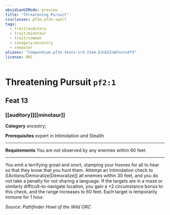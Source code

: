 ```yaml
---
obsidianUIMode: preview
title: "Threatening Pursuit"
cssclasses: pf2e,pf2e-spell
tags:
  - trait/auditory
  - trait/minotaur
  - trait/common
  - category/ancestry
  - remaster
aliases: "Compendium.pf2e.feats-srd.Item.DJn652sW7nstvXf5"
license: ORC
---
```

# Threatening Pursuit `pf2:1`
## Feat 13
### [[auditory]][[minotaur]]

**Category** ancestry; 



**Prerequisites** expert in Intimidation and Stealth
* * *
**Requirements** You are not observed by any enemies within 60 feet.

* * *

You emit a terrifying growl and snort, stamping your hooves for all to hear so that they know that you hunt them. Attempt an Intimidation check to [[Actions/Demoralize|Demoralize]] all enemies within 30 feet, and you do not take a penalty for not sharing a language. If the targets are in a maze or similarly difficult-to-navigate location, you gain a +2 circumstance bonus to this check, and the range increases to 60 feet. Each target is temporarily immune for 1 hour.

*Source: Pathfinder Howl of the Wild*
*ORC*